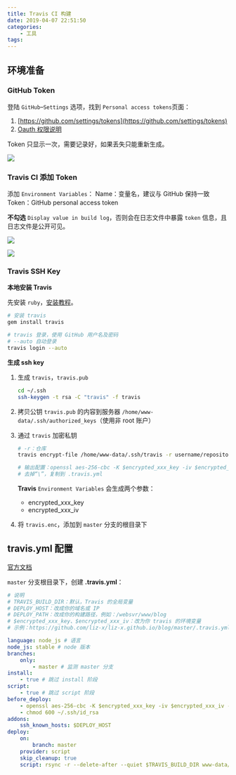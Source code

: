 ```yaml
---
title: Travis CI 构建
date: 2019-04-07 22:51:50
categories:
    - 工具
tags:
---
```


## 环境准备

### GitHub Token

登陆 `GitHub`–`Settings` 选项，找到 `Personal access tokens`页面：
1. [https://github.com/settings/tokens](https://github.com/settings/tokens)
2. [Oauth 权限说明](https://developer.github.com/apps/building-oauth-apps/understanding-scopes-for-oauth-apps/)

Token 只显示一次，需要记录好，如果丢失只能重新生成。

![](https://ws3.sinaimg.cn/large/006tNc79gy1g02lydhjsjj31hm0u0jug.jpg)

### Travis CI 添加 Token

添加 `Environment Variables`：
Name：变量名，建议与 GitHub 保持一致
Token：GitHub personal access token

**不勾选** `Display value in build log`，否则会在日志文件中暴露 `token` 信息，且日志文件是公开可见。

![](https://ws4.sinaimg.cn/large/006tNc79gy1g02lz55e9bj31y00eugmc.jpg)

![](https://ws2.sinaimg.cn/large/006tNc79gy1g02lyosx7zj31xo0g0aal.jpg)

### Travis SSH Key

**本地安装 Travis**

先安装 `ruby`，[安装教程](./install-ruby.md)。

```sh
# 安装 travis
gem install travis

# travis 登录，使用 GitHub 用户名及密码
# --auto 自动登录
travis login --auto
```

**生成 ssh key**

1. 生成 `travis`，`travis.pub`

   ```sh
   cd ~/.ssh
   ssh-keygen -t rsa -C "travis" -f travis
   ```

2. 拷贝公钥 `travis.pub` 的内容到服务器 `/home/www-data/.ssh/authorized_keys`（使用非 root 账户）

3. 通过 `travis` 加密私钥

   ```sh
   # -r：仓库
   travis encrypt-file /home/www-data/.ssh/travis -r username/repository

   # 输出配置：openssl aes-256-cbc -K $encrypted_xxx_key -iv $encrypted_xxx_iv -in travis.enc -out ~\/.ssh/travis -d
   # 去掉“\”，复制到 .travis.yml
   ```

   **Travis** `Environment Variables` 会生成两个参数：

   - encrypted_xxx_key
   - encrypted_xxx_iv

4. 将 `travis.enc`，添加到 `master` 分支的根目录下



## travis.yml 配置

[官方文档](https://docs.travis-ci.com/)

`master` 分支根目录下，创建 **.travis.yml**：

```yaml
# 说明
# TRAVIS_BUILD_DIR：默认，Travis 的全局变量
# DEPLOY_HOST：改成你的域名或 IP
# DEPLOY_PATH：改成你的构建路径，例如：/websvr/www/blog
# $encrypted_xxx_key、$encrypted_xxx_iv：改为你 travis 的环境变量
# 示例：https://github.com/liz-x/liz-x.github.io/blog/master/.travis.yml

language: node_js # 语言
node_js: stable # node 版本
branches:
    only:
        - master # 监测 master 分支
install:
    - true # 跳过 install 阶段
script:
    - true # 跳过 script 阶段
before_deploy:
    - openssl aes-256-cbc -K $encrypted_xxx_key -iv $encrypted_xxx_iv -in travis.enc -out ~/.ssh/id_rsa -d
    - chmod 600 ~/.ssh/id_rsa
addons:
    ssh_known_hosts: $DEPLOY_HOST
deploy:
    on:
        branch: master
    provider: script
    skip_cleanup: true
    script: rsync -r --delete-after --quiet $TRAVIS_BUILD_DIR www-data/$DEPLOY_HOST:$DEPLOY_PATH
```

